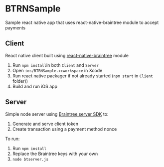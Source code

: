 # BTRNSample
Sample react native app that uses react-native-braintree module to accept payments

## Client
React native client built using [react-native-braintree](https://github.com/alawong/react-native-braintree) module

1. Run ``npm install``in both ``Client`` and ``Server``
2. Open ``ios/BTRNSample.xcworkspace`` in Xcode
3. Run react native packager if not already started (``npm start`` in ``Client`` folder))
4. Build and run iOS app

## Server

Simple node server using [Braintree server SDK](https://developers.braintreepayments.com/start/hello-server/node) to:
1. Generate and serve client token
2. Create transaction using a payment method nonce

To run:
1. Run ``npm install``
2. Replace the Braintree keys with your own
3. ``node btserver.js``

